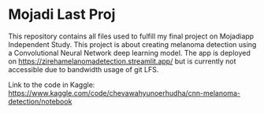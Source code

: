 # Mojadi Last Proj


This repository contains all files used to fulfill my final project on Mojadiapp Independent Study.
This project is about creating melanoma detection using a Convolutional Neural Network deep learning model.
The app is deployed on https://zirehamelanomadetection.streamlit.app/ but is currently not accessible due to bandwidth usage of git LFS.


Link to the code in Kaggle: https://www.kaggle.com/code/chevawahyunoerhudha/cnn-melanoma-detection/notebook
